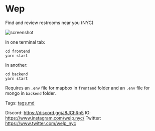 # Wep

Find and review restrooms near you (NYC)

![screenshot](https://raw.githubusercontent.com/sonnynomnom/welp/main/screenshot.png)

In one terminal tab:

```
cd frontend
yarn start
```

In another:

```
cd backend
yarn start
```

Requires an `.env` file for mapbox in `frontend` folder and an `.env` file for mongo in `backend` folder.

Tags: [tags.md](https://github.com/sonnynomnom/welp/blob/main/docs/tags.md)

Discord: https://discord.gg/J8JChRp5
IG: https://www.instagram.com/welp.nyc/
Twitter: https://www.twitter.com/welp_nyc

